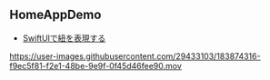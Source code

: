 ## HomeAppDemo
- [SwiftUIで紐を表現する](https://zenn.dev/ikeh1024/articles/3afefda9bf4777#tweet%E3%81%AE%E5%AE%9F%E8%A3%85)

https://user-images.githubusercontent.com/29433103/183874316-f9ec5f81-f2e1-48be-9e9f-0f45d46fee90.mov
